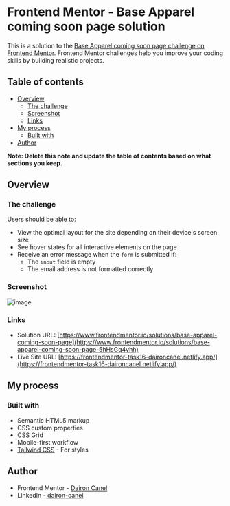 # Frontend Mentor - Base Apparel coming soon page solution

This is a solution to the [Base Apparel coming soon page challenge on Frontend Mentor](https://www.frontendmentor.io/challenges/base-apparel-coming-soon-page-5d46b47f8db8a7063f9331a0). Frontend Mentor challenges help you improve your coding skills by building realistic projects.

## Table of contents

- [Overview](#overview)
  - [The challenge](#the-challenge)
  - [Screenshot](#screenshot)
  - [Links](#links)
- [My process](#my-process)
  - [Built with](#built-with)
- [Author](#author)

**Note: Delete this note and update the table of contents based on what sections you keep.**

## Overview

### The challenge

Users should be able to:

- View the optimal layout for the site depending on their device's screen size
- See hover states for all interactive elements on the page
- Receive an error message when the `form` is submitted if:
  - The `input` field is empty
  - The email address is not formatted correctly

### Screenshot

![image](https://user-images.githubusercontent.com/98697567/206061263-425e9e8a-4b33-4130-8b81-ecb557979643.png)


### Links

- Solution URL: [https://www.frontendmentor.io/solutions/base-apparel-coming-soon-page](https://www.frontendmentor.io/solutions/base-apparel-coming-soon-page-5hHsGq4vhh)
- Live Site URL: [https://frontendmentor-task16-daironcanel.netlify.app/](https://frontendmentor-task16-daironcanel.netlify.app/)

## My process

### Built with

- Semantic HTML5 markup
- CSS custom properties
- CSS Grid
- Mobile-first workflow
- [Tailwind CSS](https://tailwindcss.com/) - For styles

## Author

- Frontend Mentor - [Dairon Canel](https://www.frontendmentor.io/profile/ryuzakcoder)
- LinkedIn - [dairon-canel](https://www.linkedin.com/in/dairon-canel)
